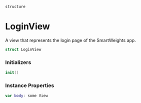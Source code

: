 `structure`

# LoginView
A view that represents the login page of the SmartWeights app.

``` swift
struct LoginView
```

### Initializers
``` swift
init()
```

### Instance Properties
``` swift
var body: some View
```
